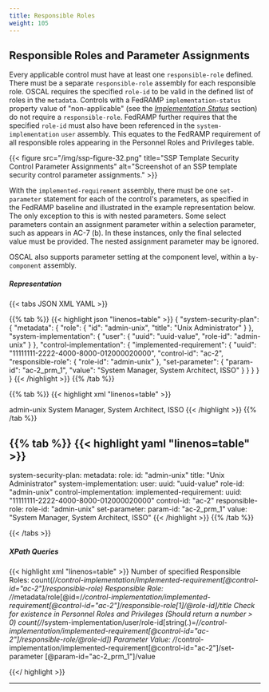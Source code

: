 ```yaml
---
title: Responsible Roles
weight: 105
---
```


## Responsible Roles and Parameter Assignments

Every applicable control must have at least one `responsible-role`
defined. There must be a separate `responsible-role` assembly for each
responsible role. OSCAL requires the specified `role-id` to be valid in
the defined list of roles in the `metadata`. Controls with a FedRAMP
`implementation-status` property value of "non-applicable" (see the [*Implementation Status*](#implementation-status) section)
do not require a `responsible-role`. FedRAMP further requires that the
specified `role-id` must also have been referenced in the `system-implementation` `user` assembly. This equates to the FedRAMP requirement of all responsible roles appearing in the Personnel Roles and Privileges table.

{{< figure src="/img/ssp-figure-32.png" title="SSP Template Security Control Parameter Assignments" alt="Screenshot of an SSP template security control parameter assignments." >}}

With the `implemented-requirement` assembly, there must be one `set-parameter` statement for each of the control's parameters, as specified in the FedRAMP baseline and illustrated in the example representation below. The only exception to this is with nested parameters. Some select parameters contain an assignment parameter within a selection parameter, such as appears in AC-7 (b). In these instances, only the final selected value must be provided. The nested assignment parameter may be ignored.

OSCAL also supports parameter setting at the component level, within a
`by-component` assembly.

##### Representation
{{< tabs JSON XML YAML >}}

{{% tab %}}
{{< highlight json "linenos=table" >}}
{
  "system-security-plan": {
    "metadata": {
      "role": {
        "id": "admin-unix",
        "title": "Unix Administrator"
      }
    },
    "system-implementation": {
      "user": {
        "uuid": "uuid-value",
        "role-id": "admin-unix"
      }
    },
    "control-implementation": {
      "implemented-requirement": {
        "uuid": "11111111-2222-4000-8000-012000020000",
        "control-id": "ac-2",
        "responsible-role": {
          "role-id": "admin-unix"
        },
        "set-parameter": {
          "param-id": "ac-2_prm_1",
          "value": "System Manager, System Architect, ISSO"
        }
      }
    }
  }
}
{{< /highlight >}}
{{% /tab %}}

{{% tab %}}
{{< highlight xml "linenos=table" >}}
<system-security-plan>
  <metadata>
    <role id="admin-unix">
      <title>Unix Administrator</title>
    </role>
  </metadata>
  <!-- Fragment: -->
  <system-implementation>
    <user uuid="uuid-value">
      <role-id>admin-unix</role-id>
    </user>
  </system-implementation>
  <!-- system-implementation -->
  <control-implementation>
    <implemented-requirement uuid="11111111-2222-4000-8000-012000020000" control-id="ac-2">
      <!-- cut -->
      <responsible-role role-id="admin-unix" />
      <set-parameter param-id="ac-2_prm_1">
        <value>System Manager, System Architect, ISSO</value>
      </set-parameter>
      <!-- cut -->
    </implemented-requirement>
  </control-implementation>
  <!-- back-matter -->
</system-security-plan>
{{< /highlight >}}
{{% /tab %}}

{{% tab %}}
{{< highlight yaml "linenos=table" >}}
---
system-security-plan:
  metadata:
    role:
      id: "admin-unix"
      title: "Unix Administrator"
  system-implementation:
    user:
      uuid: "uuid-value"
      role-id: "admin-unix"
  control-implementation:
    implemented-requirement:
      uuid: "11111111-2222-4000-8000-012000020000"
      control-id: "ac-2"
      responsible-role:
        role-id: "admin-unix"
      set-parameter:
        param-id: "ac-2_prm_1"
        value: "System Manager, System Architect, ISSO"
{{< /highlight >}}
{{% /tab %}}

{{< /tabs >}}

##### XPath Queries
{{< highlight xml "linenos=table" >}}
  Number of specified Responsible Roles:
    count(/*/control-implementation/implemented-requirement[@control-id="ac-2"]/responsible-role)
  Responsible Role:
    /*/metadata/role[@id=/*/control-implementation/implemented-requirement[@control-id="ac-2"]/responsible-role[1]/@role-id]/title
  Check for existence in Personnel Roles and Privileges (Should return a number > 0)
    count(/*/system-implementation/user/role-id[string(.)=/*/control-implementation/implemented-requirement[@control-id="ac-2"]/responsible-role/@role-id])
  Parameter Value:
    /*/control-implementation/implemented-requirement[@control-id="ac-2"]/set-parameter [@param-id="ac-2_prm_1"]/value

{{</ highlight >}}

---
